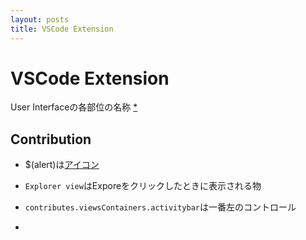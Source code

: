 ```yaml
---
layout: posts
title: VSCode Extension
---
```

# VSCode Extension

User Interfaceの各部位の名称 [\*](https://code.visualstudio.com/docs/getstarted/userinterface)

## Contribution

* $(alert)は[アイコン](https://code.visualstudio.com/api/references/icons-in-labels#icons-in-labels)

* `Explorer view`はExporeをクリックしたときに表示される物

* `contributes.viewsContainers.activitybar`は一番左のコントロール

* 
